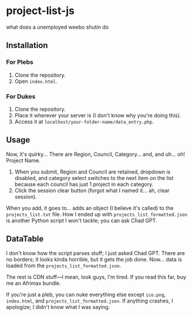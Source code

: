# project-list-js
what does a unemployed weebo shutin do

## Installation

### For Plebs
1. Clone the repository.
2. Open `index.html`.

### For Dukes
1. Clone the repository.
2. Place it wherever your server is (I don't know why you're doing this).
3. Access it at `localhost/your-folder-name/data_entry.php`.

## Usage

Now, it's quirky... There are Region, Council, Category... and, and uh... oh! Project Name.

1. When you submit, Region and Council are retained, dropdown is disabled, and category select switches to the next item on the list because each council has just 1 project in each category.
2. Click the session clear button (forgot what I named it... ah, clear session).

When you add, it goes to... adds an object (I believe it's called) to the `projects_list.txt` file. How I ended up with `projects_list_formatted.json` is another Python script I won't tackle; you can ask Chad GPT.

## DataTable

I don't know how the script parses stuff; I just asked Chad GPT. There are no borders; it looks kinda horrible, but it gets the job done. Now... data is loaded from the `projects_list_formatted.json`.

The rest is CDN stuff—I mean, look guys, I'm tired. If you read this far, buy me an Afrimax bundle.

If you're just a pleb, you can nuke everything else except `ico.png`, `index.html`, and `projects_list_formatted.json`. If anything crashes, I apologize; I didn't know what I was saying.

